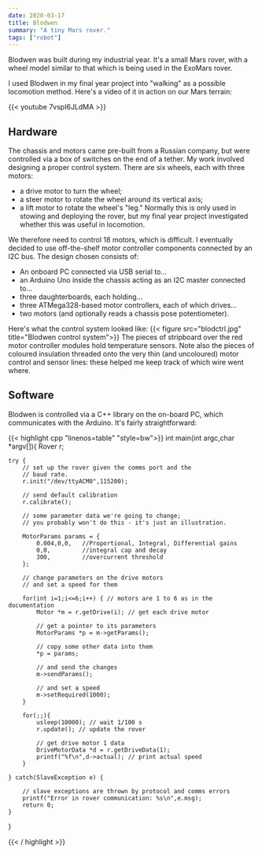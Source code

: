 ```yaml
---
date: 2020-03-17
title: Blodwen
summary: "A tiny Mars rover."
tags: ["robot"]
---
```


Blodwen was built during my industrial year. It's a
small Mars rover, with a wheel model similar to that which is
being used in the ExoMars rover.

I used Blodwen in my final year project into "walking" as a possible
locomotion method. Here's a video of it in action on our Mars terrain:

{{< youtube 7vspI6JLdMA >}}



## Hardware
The chassis and motors came pre-built from a Russian company, but
were controlled via a box of switches on the end of a tether. My
work involved designing a proper control system. There are six wheels,
each with three motors:

* a drive motor to turn the wheel;
* a steer motor to rotate the wheel around its vertical axis;
* a lift motor to rotate the wheel's "leg." Normally this is only
used in stowing and deploying the rover, but my final year project
investigated whether this was useful in locomotion.

We therefore need to control 18 motors, which is difficult. I eventually
decided to use off-the-shelf motor controller components connected
by an I2C bus. The design chosen consists of:

* An onboard PC connected via USB serial to...
* an Arduino Uno inside the chassis acting as an I2C master
connected to...
* three daughterboards, each holding...
* three ATMega328-based motor controllers, each of which drives...
* two motors (and optionally reads a chassis pose potentiometer).

Here's what the control system looked like:
{{< figure src="blodctrl.jpg" title="Blodwen control system">}}
The pieces of stripboard over the red motor controller modules hold
temperature sensors. Note also the pieces of coloured insulation
threaded onto the very thin (and uncoloured) motor control and sensor lines:
these helped me keep track of which wire went where.


## Software
Blodwen is controlled via a C++ library on the on-board PC, which communicates
with the Arduino. It's fairly straightforward:

{{< highlight cpp "linenos=table" "style=bw">}}
int main(int argc,char *argv[]){
    Rover r;
    
    try {
        // set up the rover given the comms port and the
        // baud rate.
        r.init("/dev/ttyACM0",115200);
        
        // send default calibration
        r.calibrate();
        
        // some parameter data we're going to change;
        // you probably won't do this - it's just an illustration.

        MotorParams params = {
            0.004,0,0,   //Proportional, Integral, Differential gains
            0,0,         //integral cap and decay
            300,         //overcurrent threshold
        };
        
        // change parameters on the drive motors
        // and set a speed for them
        
        for(int i=1;i<=6;i++) { // motors are 1 to 6 as in the documentation
            Motor *m = r.getDrive(i); // get each drive motor

            // get a pointer to its parameters
            MotorParams *p = m->getParams();

            // copy some other data into them
            *p = params;

            // and send the changes
            m->sendParams();

            // and set a speed
            m->setRequired(1000);
        }
        
        for(;;){
            usleep(10000); // wait 1/100 s
            r.update(); // update the rover

            // get drive motor 1 data
            DriveMotorData *d = r.getDriveData(1);
            printf("%f\n",d->actual); // print actual speed
        }   
        
    } catch(SlaveException e) {

        // slave exceptions are thrown by protocol and comms errors
        printf("Error in rover communication: %s\n",e.msg);
        return 0;
    }
}        

{{< / highlight >}}
